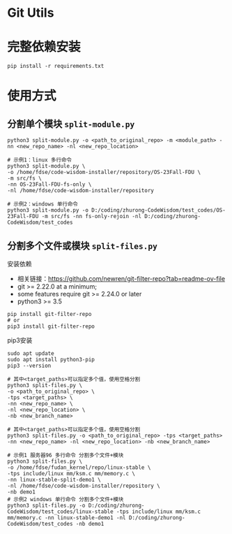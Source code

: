 # Git Utils

# 完整依赖安装

```shell
pip install -r requirements.txt
```

# 使用方式

## 分割单个模块 `split-module.py`

```shell
python3 split-module.py -o <path_to_original_repo> -m <module_path> -nn <new_repo_name> -nl <new_repo_location>

# 示例1：linux 多行命令
python3 split-module.py \
-o /home/fdse/code-wisdom-installer/repository/OS-23Fall-FDU \
-m src/fs \
-nn OS-23Fall-FDU-fs-only \
-nl /home/fdse/code-wisdom-installer/repository

# 示例2：windows 单行命令
python3 split-module.py -o D:/coding/zhurong-CodeWisdom/test_codes/OS-23Fall-FDU -m src/fs -nn fs-only-rejoin -nl D:/coding/zhurong-CodeWisdom/test_codes
```

## 分割多个文件或模块 `split-files.py`

安装依赖
- 相关链接：https://github.com/newren/git-filter-repo?tab=readme-ov-file
- git >= 2.22.0 at a minimum; 
- some features require git >= 2.24.0 or later
- python3 >= 3.5

```shell
pip install git-filter-repo
# or
pip3 install git-filter-repo
```

pip3安装

```shell
sudo apt update
sudo apt install python3-pip
pip3 --version
```

```shell
# 其中<target_paths>可以指定多个值，使用空格分割
python3 split-files.py \
-o <path_to_original_repo> \
-tps <target_paths> \
-nn <new_repo_name> \
-nl <new_repo_location> \
-nb <new_branch_name>

# 其中<target_paths>可以指定多个值，使用空格分割
python3 split-files.py -o <path_to_original_repo> -tps <target_paths> -nn <new_repo_name> -nl <new_repo_location> -nb <new_branch_name>

# 示例1 服务器96 多行命令 分割多个文件+模块
python3 split-files.py \
-o /home/fdse/fudan_kernel/repo/linux-stable \
-tps include/linux mm/ksm.c mm/memory.c \
-nn linux-stable-split-demo1 \
-nl /home/fdse/code-wisdom-installer/repository \
-nb demo1
# 示例2 windows 单行命令 分割多个文件+模块
python3 split-files.py -o D:/coding/zhurong-CodeWisdom/test_codes/linux-stable -tps include/linux mm/ksm.c mm/memory.c -nn linux-stable-demo1 -nl D:/coding/zhurong-CodeWisdom/test_codes -nb demo1
```